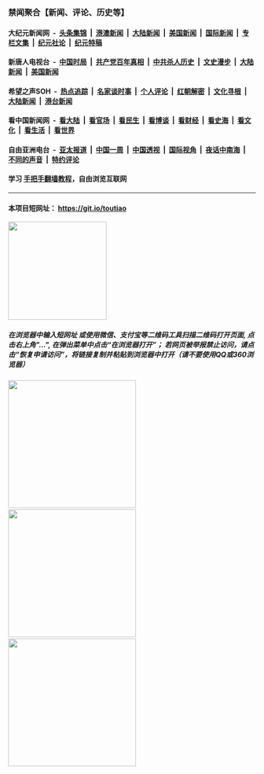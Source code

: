 ### 禁闻聚合【新闻、评论、历史等】

#### 大纪元新闻网 &nbsp;-&nbsp; [头条集锦](indexes/E头条集锦.md?t=02090702) &nbsp;|&nbsp; [港澳新闻](indexes/E港澳新闻.md?t=02090702)  &nbsp;|&nbsp; [大陆新闻](indexes/E大陆新闻.md?t=02090702) &nbsp;|&nbsp; [美国新闻](indexes/E美国新闻.md?t=02090702) &nbsp;|&nbsp; [国际新闻](indexes/E国际新闻.md?t=02090702) &nbsp;|&nbsp; [专栏文集](indexes/E专栏文集.md?t=02090702) &nbsp;|&nbsp; [纪元社论](indexes/E纪元社论.md?t=02090702) &nbsp;|&nbsp; [纪元特稿](indexes/E纪元特稿.md?t=02090702) 

#### 新唐人电视台 &nbsp;-&nbsp; [中国时局](indexes/N中国时局.md?t=02090702) &nbsp;|&nbsp; [共产党百年真相](indexes/N共产党百年真相.md?t=02090702) &nbsp;|&nbsp; [中共杀人历史](indexes/N中共杀人历史.md?t=02090702) &nbsp;|&nbsp; [文史漫步](indexes/N文史漫步.md?t=02090702) &nbsp;|&nbsp; [大陆新闻](indexes/N大陆新闻.md?t=02090702) &nbsp;|&nbsp; [美国新闻](indexes/N美国新闻.md?t=02090702)

#### 希望之声SOH &nbsp;-&nbsp; [热点追踪](indexes/H热点追踪.md?t=02090702) &nbsp;|&nbsp; [名家谈时事](indexes/H名家谈时事.md?t=02090702) &nbsp;|&nbsp; [个人评论](indexes/H个人评论.md?t=02090702)  &nbsp;|&nbsp; [红朝解密](indexes/H红朝解密.md?t=02090702) &nbsp;|&nbsp; [文化寻根](indexes/H文化寻根.md?t=02090702) &nbsp;|&nbsp; [大陆新闻](indexes/H大陆新闻.md?t=02090702) &nbsp;|&nbsp; [港台新闻](indexes/H港台新闻.md?t=02090702)

#### 看中国新闻网 &nbsp;-&nbsp; [看大陆](indexes/S看大陆.md?t=02090702) &nbsp;|&nbsp; [看官场](indexes/S看官场.md?t=02090702) &nbsp;|&nbsp; [看民生](indexes/S看民生.md?t=02090702)  &nbsp;|&nbsp; [看博谈](indexes/S看博谈.md?t=02090702) &nbsp;|&nbsp; [看财经](indexes/S看财经.md?t=02090702) &nbsp;|&nbsp; [看史海](indexes/S看史海.md?t=02090702) &nbsp;|&nbsp; [看文化](indexes/S看文化.md?t=02090702) &nbsp;|&nbsp; [看生活](indexes/S看生活.md?t=02090702) &nbsp;|&nbsp; [看世界](indexes/S看世界.md?t=02090702)

#### 自由亚洲电台 &nbsp;-&nbsp; [亚太报道](indexes/R亚太报道.md?t=02090702) &nbsp;|&nbsp; [中国一周](indexes/R中国一周.md?t=02090702) &nbsp;|&nbsp; [中国透视](indexes/R中国透视.md?t=02090702)  &nbsp;|&nbsp; [国际视角](indexes/R国际视角.md?t=02090702) &nbsp;|&nbsp; [夜话中南海](indexes/R夜话中南海.md?t=02090702) &nbsp;|&nbsp; [不同的声音](indexes/R不同的声音.md?t=02090702) &nbsp;|&nbsp; [特约评论](indexes/R特约评论.md?t=02090702)

#### 学习 [手把手翻墙教程](https://github.com/gfw-breaker/guides/wiki)，自由浏览互联网

----

#### 本项目短网址： https://git.io/toutiao
<img src="https://raw.githubusercontent.com/gfw-breaker/banned-news/master/scripts/img/qr.png" width="200px"/>  

##### 在浏览器中输入短网址 或使用微信、支付宝等二维码工具扫描二维码打开页面, 点击右上角"...", 在弹出菜单中点击“在浏览器打开”； 若网页被举报禁止访问，请点击“恢复申请访问”，将链接复制并粘贴到浏览器中打开（请不要使用QQ或360浏览器）

<img src="https://raw.githubusercontent.com/gfw-breaker/banned-news/master/scripts/img/1.png" width="260px"/> &nbsp; <img src="https://raw.githubusercontent.com/gfw-breaker/banned-news/master/scripts/img/2.png" width="260px"/> &nbsp; <img src="https://raw.githubusercontent.com/gfw-breaker/banned-news/master/scripts/img/3.png" width="260px"/>
